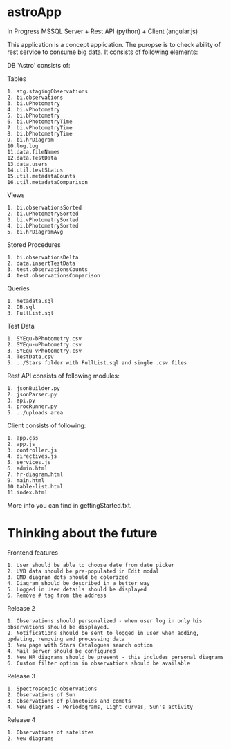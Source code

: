 # astroApp
In Progress
MSSQL Server + Rest API (python) + Client (angular.js)

This application is a concept application. The puropse is to check ability of rest service to consume big data.
It consists of following elements:

DB 'Astro' consists of:

Tables

    1. stg.stagingObservations 
    2. bi.observations 
    3. bi.uPhotometry 
    4. bi.vPhotometry 
    5. bi.bPhotometry 
    6. bi.uPhotometryTime 
    7. bi.vPhotometryTime 
    8. bi.bPhotometryTime 
    9. bi.hrDiagram
    10.log.log 
    11.data.fileNames
    12.data.TestData
    13.data.users
    14.util.testStatus
    15.util.metadataCounts
    16.util.metadataComparison
    

Views

    1. bi.observationsSorted
    2. bi.uPhotometrySorted
    3. bi.vPhotometrySorted
    4. bi.bPhotometrySorted
    5. bi.hrDiagramAvg

Stored Procedures

    1. bi.observationsDelta
    2. data.insertTestData
    3. test.observationsCounts
    4. test.observationsComparison
    
    
Queries

    1. metadata.sql
    2. DB.sql
    3. FullList.sql
    

Test Data

    1. SYEqu-bPhotometry.csv
    2. SYEqu-uPhotometry.csv
    3. SYEqu-vPhotometry.csv
    4. TestData.csv
    5. ../Stars folder with FullList.sql and single .csv files
       


Rest API consists of following modules:

    1. jsonBuilder.py
    2. jsonParser.py
    3. api.py
    4. procRunner.py
    5. ../uploads area


Client consists of following:

    1. app.css
    2. app.js
    3. controller.js
    4. directives.js
    5. services.js
    6. admin.html
    7. hr-diagram.html
    9. main.html
    10.table-list.html
    11.index.html


  
More info you can find in gettingStarted.txt.

# Thinking about the future

Frontend features

    1. User should be able to choose date from date picker
    2. UVB data should be pre-populated in Edit modal
    3. CMD diagram dots should be colorized
    4. Diagram should be described in a better way
    5. Logged in User details should be displayed
    6. Remove # tag from the address

    
Release 2

    1. Observations should personalized - when user log in only his observations should be displayed.
    2. Notifications should be sent to logged in user when adding, updating, removing and processing data
    3. New page with Stars Catalogues search option 
    4. Mail server should be configured
    5. New HR diagrams should be present - this includes personal diagrams
    6. Custom filter option in observations should be available

Release 3

    1. Spectroscopic observations
    2. Observations of Sun
    3. Observations of planetoids and comets
    4. New diagrams - Periodograms, Light curves, Sun's activity

Release 4

    1. Observations of satelites 
    2. New diagrams
